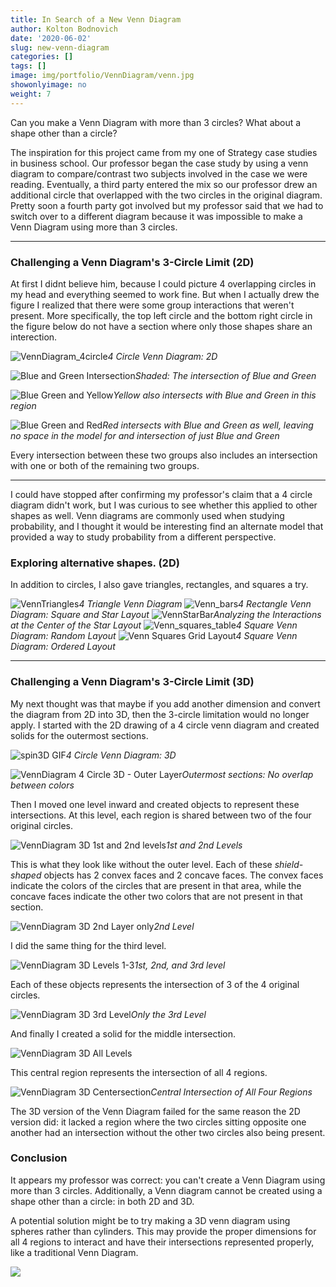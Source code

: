 ```yaml
---
title: In Search of a New Venn Diagram
author: Kolton Bodnovich
date: '2020-06-02'
slug: new-venn-diagram
categories: []
tags: []
image: img/portfolio/VennDiagram/venn.jpg
showonlyimage: no
weight: 7
---
```


Can you make a Venn Diagram with more than 3 circles? What about a shape other than a circle? 

<!--more-->

The inspiration for this project came from my one of Strategy case studies in business school. Our professor began the case study by using a venn diagram to compare/contrast two subjects involved in the case we were reading. Eventually, a third party entered the mix so our professor drew an additional circle that overlapped with the two circles in the original diagram. Pretty soon a fourth party got involved but my professor said that we had to switch over to a different diagram because it was impossible to make a Venn Diagram using more than 3 circles. 

*********


### Challenging a Venn Diagram's 3-Circle Limit (2D)

At first I didnt believe him, because I could picture 4 overlapping circles in my head and everything seemed to work fine. But when I actually drew the figure I realized that there were some group interactions that weren't present. More specifically, the top left circle and the bottom right circle in the figure below do not have a section where only those shapes share an interection. 

![VennDiagram_4circle](/portfolio/VennDiagram_files/venn_4circle.png)*4 Circle Venn Diagram: 2D*

![Blue and Green Intersection](/portfolio/VennDiagram_files/venn_expl_fail.png)*Shaded: The intersection of Blue and Green*

![Blue Green and Yellow](/portfolio/VennDiagram_files/venn_expl_fail_yellow.png)*Yellow also intersects with Blue and Green in this region*

![Blue Green and Red](/portfolio/VennDiagram_files/venn_expl_fail_red.png)*Red intersects with Blue and Green as well, leaving no space in the model for and intersection of just Blue and Green*

Every intersection between these two groups also includes an intersection with one or both of the remaining two groups. 

*******

I could have stopped after confirming my professor's claim that a 4 circle diagram didn't work, but I was curious to see whether this applied to other shapes as well. Venn diagrams are commonly used when studying probability, and I thought it would be interesting find an alternate model that provided a way to study probability from a different perspective. 

### Exploring alternative shapes. (2D)

In addition to circles, I also gave triangles, rectangles, and squares a try. 

![VennTriangles](/portfolio/VennDiagram_files/venn_triangle_table.jpg)*4 Triangle Venn Diagram*
![Venn_bars](/portfolio/VennDiagram_files/venn_bars_square_star.jpg)*4 Rectangle Venn Diagram: Square and Star Layout*
![VennStarBar](/portfolio/VennDiagram_files/venn_bars_starred.jpg)*Analyzing the Interactions at the Center of the Star Layout* 
![Venn_squares_table](/portfolio/VennDiagram_files/venn_squares_table.jpg)*4 Square Venn Diagram: Random Layout*
![Venn Squares Grid Layout](/portfolio/VennDiagram_files/venn_squares_ordered.jpg)*4 Square Venn Diagram: Ordered Layout*

*********

### Challenging a Venn Diagram's 3-Circle Limit (3D)

My next thought was that maybe if you add another dimension and convert the diagram from 2D into 3D, then the 3-circle limitation would no longer apply. I started with the 2D drawing of a 4 circle venn diagram and created solids for the outermost sections. 

![spin3D GIF](/portfolio/VennDiagram_files/venn_spin3d.gif)*4 Circle Venn Diagram: 3D*

![VennDiagram 4 Circle 3D - Outer Layer](/portfolio/VennDiagram_files/venn_outer_level.png)*Outermost sections: No overlap between colors*

Then I moved one level inward and created objects to represent these intersections. At this level, each region is shared between two of the four original circles. 

![VennDiagram 3D 1st and 2nd levels](/portfolio/VennDiagram_files/venn_3D_levels1_2.png)*1st and 2nd Levels* 

This is what they look like without the outer level. Each of these *shield-shaped* objects has 2 convex faces and 2 concave faces. The convex faces indicate the colors of the circles that are present in that area, while the concave faces indicate the other two colors that are not present in that section. 

![VennDiagram 3D 2nd Layer only](/portfolio/VennDiagram_files/venn_3D_2nd_layer.png)*2nd Level*

I did the same thing for the third level. 

![VennDiagram 3D Levels 1-3](/portfolio/VennDiagram_files/venn_3d_levels_1thru3.png)*1st, 2nd, and 3rd level*

Each of these objects represents the intersection of 3 of the 4 original circles. 

![VennDiagram 3D 3rd Level](/portfolio/VennDiagram_files/venn_3d_3rd_level.png)*Only the 3rd Level*

And finally I created a solid for the middle intersection. 

![VennDiagram 3D All Levels](/portfolio/VennDiagram_files/venn_3d_all_levels.png)

This central region represents the intersection of all 4 regions. 

![VennDiagram 3D Centersection](/portfolio/VennDiagram_files/venn_3d_center.png)*Central Intersection of All Four Regions* 

The 3D version of the Venn Diagram failed for the same reason the 2D version did: it lacked a region where the two circles sitting opposite one another had an intersection without the other two circles also being present. 

### Conclusion

It appears my professor was correct: you can't create a Venn Diagram using more than 3 circles. Additionally, a Venn diagram cannot be created using a shape other than a circle: in both 2D and 3D. 

A potential solution might be to try making a 3D venn diagram using spheres rather than cylinders. This may provide the proper dimensions for all 4 regions to interact and have their intersections represented properly, like a traditional Venn Diagram. 

![](/portfolio/VennDiagram_files/venn_spin3d.gif)


